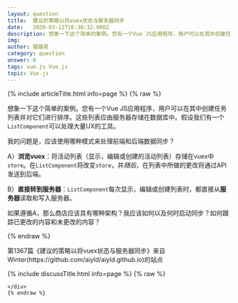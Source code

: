 ```yaml
---
layout: question
title:  建议的策略以将vuex状态与服务器同步
date:   2020-03-12T16:38:32.000Z
description: 想象一下这个简单的案例。您有一个Vue JS应用程序，用户可以在其中创建任务列表并对它们进行排序。这些列表应由服务器存储在数据库中。假设我们有一个List...
img: 
author: 猿路易
category: question
answer: 0
tags: vue.js Vue.js
topic: Vue.js
---
```

<div class="article-root">
  <div class="article">
    {% include articleTitle.html info=page %}
    {% raw %}
    <div class="article-content"><p><font style="vertical-align: inherit;"><font style="vertical-align: inherit;">想象一下这个简单的案例。</font><font style="vertical-align: inherit;">您有一个Vue JS应用程序，用户可以在其中创建任务列表并对它们进行排序。</font><font style="vertical-align: inherit;">这些列表应由服务器存储在数据库中。</font><font style="vertical-align: inherit;">假设我们有一个</font></font><code>ListComponent</code><font style="vertical-align: inherit;"><font style="vertical-align: inherit;">可以处理大量UX的工具。</font></font></p>

<p><font style="vertical-align: inherit;"><font style="vertical-align: inherit;">我的问题是，应该使用哪种模式来处理前端和后端数据同步？</font></font></p>

<p><font style="vertical-align: inherit;"><font style="vertical-align: inherit;">A）</font></font><strong><font style="vertical-align: inherit;"><font style="vertical-align: inherit;">浏览vuex</font></font></strong><font style="vertical-align: inherit;"><font style="vertical-align: inherit;">：将活动列表（显示，编辑或创建的活动列表）存储在vuex中</font></font><code>store</code><font style="vertical-align: inherit;"><font style="vertical-align: inherit;">。</font><font style="vertical-align: inherit;">在</font></font><code>ListComponent</code><font style="vertical-align: inherit;"><font style="vertical-align: inherit;">将改变</font></font><code>store</code><font style="vertical-align: inherit;"><font style="vertical-align: inherit;">，并</font></font><em><font style="vertical-align: inherit;"><font style="vertical-align: inherit;">随后</font></font></em><font style="vertical-align: inherit;"><font style="vertical-align: inherit;">，在列表中所做的更改将通过API发送到后端。</font></font></p>

<p><font style="vertical-align: inherit;"><font style="vertical-align: inherit;">B）</font></font><strong><font style="vertical-align: inherit;"><font style="vertical-align: inherit;">直接转到服务器</font></font></strong><font style="vertical-align: inherit;"><font style="vertical-align: inherit;">：</font></font><code>ListComponent</code><font style="vertical-align: inherit;"><font style="vertical-align: inherit;">每次显示，编辑或创建列表时，都</font><font style="vertical-align: inherit;">直接从</font><strong><font style="vertical-align: inherit;">服务器</font></strong><font style="vertical-align: inherit;">读取和写入</font><font style="vertical-align: inherit;">服务器。</font></font></p>

<p><font style="vertical-align: inherit;"><font style="vertical-align: inherit;">如果遵循A，那么商店应该具有哪种架构？</font><font style="vertical-align: inherit;">我应该如何以及何时启动同步？</font><font style="vertical-align: inherit;">如何跟踪已更改的内容和未更改的内容？</font></font></p></div>
    {% endraw %}
  </div>
  <p class="winter_mark">第1367篇《建议的策略以将vuex状态与服务器同步》来自Winter(https://github.com/aiyld/aiyld.github.io)的站点</p>
  <div class="discuss-wrapper">
    {% include discussTitle.html info=page %}
    {% raw %}
    <div class="discuss-list">
    
    </div>
    {% endraw %}
  </div>
<div>
